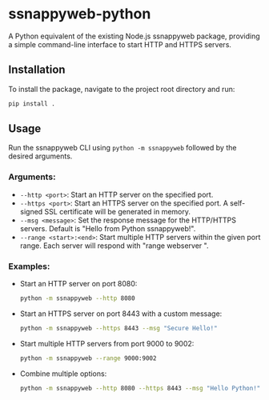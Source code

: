 # ssnappyweb-python

A Python equivalent of the existing Node.js ssnappyweb package, providing a simple command-line interface to start HTTP and HTTPS servers.

## Installation

To install the package, navigate to the project root directory and run:

```bash
pip install .
```

## Usage

Run the ssnappyweb CLI using `python -m ssnappyweb` followed by the desired arguments.

### Arguments:

*   `--http <port>`: Start an HTTP server on the specified port.
*   `--https <port>`: Start an HTTPS server on the specified port. A self-signed SSL certificate will be generated in memory.
*   `--msg <message>`: Set the response message for the HTTP/HTTPS servers. Default is "Hello from Python ssnappyweb!".
*   `--range <start>:<end>`: Start multiple HTTP servers within the given port range. Each server will respond with "range webserver <port>".

### Examples:

*   Start an HTTP server on port 8080:
    ```bash
    python -m ssnappyweb --http 8080
    ```

*   Start an HTTPS server on port 8443 with a custom message:
    ```bash
    python -m ssnappyweb --https 8443 --msg "Secure Hello!"
    ```

*   Start multiple HTTP servers from port 9000 to 9002:
    ```bash
    python -m ssnappyweb --range 9000:9002
    ```

*   Combine multiple options:
    ```bash
    python -m ssnappyweb --http 8080 --https 8443 --msg "Hello Python!" --range 9000:9010
    ```
